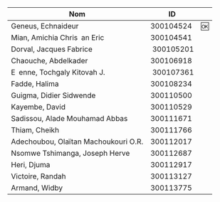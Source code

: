 

| Nom                                  | ID        |       |
|--------------------------------------|-----------|-------|
| Geneus, Echnaideur                   | 300104524 | :ok:  | 
| Mian, Amichia Chris an Eric          | 300104541 |       |  
| Dorval, Jacques Fabrice              | 300105201 |       |
| Chaouche, Abdelkader                 | 300106918 |       |
| E enne, Tochgaly Kitovah J.          | 300107361 |       |
| Fadde, Halima                        | 300108234 |       |
| Guigma, Didier Sidwende              | 300110500 |       |
| Kayembe, David                       | 300110529 |       |
| Sadissou, Alade Mouhamad Abbas       | 300111671 |       |
| Thiam, Cheikh                        | 300111766 |       |  
| Adechoubou, Olaïtan Machoukouri O.R. | 300112017 |       |
| Nsomwe Tshimanga, Joseph Herve       | 300112687 |       |
| Heri, Djuma                          | 300112917 |       |
| Victoire, Randah                     | 300113127 |       |
| Armand, Widby                        | 300113775 |       |
